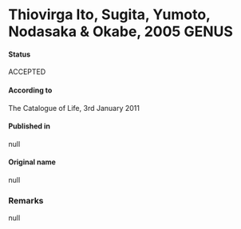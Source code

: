 # Thiovirga Ito, Sugita, Yumoto, Nodasaka & Okabe, 2005 GENUS

#### Status
ACCEPTED

#### According to
The Catalogue of Life, 3rd January 2011

#### Published in
null

#### Original name
null

### Remarks
null